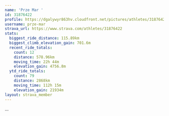 ```yaml
---
name: 'Prze Mar '
id: 31876422
profile: https://dgalywyr863hv.cloudfront.net/pictures/athletes/31876422/22548952/2/large.jpg
username: prze-mar
strava_url: https://www.strava.com/athletes/31876422
stats:
  biggest_ride_distance: 115.89km
  biggest_climb_elevation_gain: 701.6m
  recent_ride_totals:
    count: 12
    distance: 578.96km
    moving_time: 22h 44m
    elevation_gain: 4756.8m
  ytd_ride_totals:
    count: 79
    distance: 2868km
    moving_time: 112h 15m
    elevation_gain: 21934m
layout: strava_member
--- 
```

...
